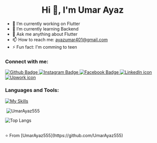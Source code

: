  <h1 align="center">Hi 👋, I'm Umar Ayaz</h1>

- 🔭 I’m currently working on Flutter
- 🌱 I’m currently learning Backend
- 💬 Ask me anything about Flutter 
- 📫 How to reach me: ayazumar401@gmail.com
- ⚡ Fun fact: I'm comming to teen
  
### Connect with me:
<div id="badges">
  <a href="https://github.com/UmarAyaz555">
    <img src="https://img.shields.io/badge/Github-white?style=for-the-badge&logo=Github&logoColor=black" alt="Github Badge"/>
  </a>
 
   <a href="https://www.instagram.com/ayazumar401/?igsh=dW53dXZiMGc1dnV1">
    <img src="https://img.shields.io/badge/Instagram-purple?style=for-the-badge&logo=instagram&logoColor=white" alt="Instagram Badge"/>
  </a>
   <a href="https://www.facebook.com/omar.ayaz.39">
    <img src="https://img.shields.io/badge/Facebook-blue?style=for-the-badge&logo=facebook&logoColor=white" alt="Facebook Badge"/>
  </a>
  <a href="https://www.linkedin.com/in/umar-ayaz-2b0bbb262/">
<img src="https://img.shields.io/badge/LinkedIn-0077B5?style=for-the-badge&logo=linkedin&logoColor=white" alt="LinkedIn icon">
</a>
 <a href="https://www.upwork.com/freelancers/~01cbbe4936c5d6304d?viewMode=1">
<img src="https://img.shields.io/badge/UpWork-6FDA44?style=for-the-badge&logo=Upwork&logoColor=white" alt="Upwork icon">
</a>
</div>

### Languages and Tools:
[![My Skills](https://skillicons.dev/icons?i=flutter,dart,java,firebase,github,git,postman,figma,androidstudio,xd&perline=5)](https://skillicons.dev)

<p>&nbsp;<img align="center" src="https://github-readme-stats.vercel.app/api?username=UmarAyaz555&show_icons=true&locale=en" alt="UmarAyaz555" /></p>

![Top Langs](https://github-readme-stats.vercel.app/api/top-langs/?username=UmarAyaz555&theme=dark)


<br>
⭐️ From [UmarAyaz555](https://github.com/UmarAyaz555)
